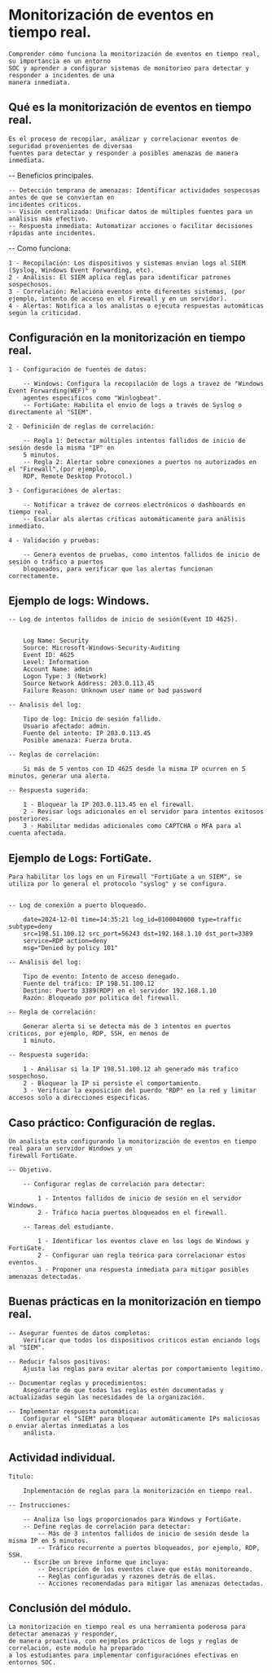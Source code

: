 # Monitorización de eventos en tiempo real.

    Comprender cómo funciona la monitorización de eventos en tiempo real, su importancia en un entorno 
    SOC y aprender a configurar sistemas de monitorieo para detectar y responder a incidentes de una 
    manera inmediata.


## Qué es la monitorización de eventos en tiempo real.

    Es el proceso de recopilar, análizar y correlacionar eventos de seguridad provenientes de diversas 
    fuentes para detectar y responder a posibles amenazas de manera inmediata.


-- Beneficios principales.

    -- Detección temprana de amenazas: Identificar actividades sospecosas antes de que se conviertan en 
    incidentes criticos.
    -- Visión centralizada: Unificar datos de múltiples fuentes para un análisis más efectivo.
    -- Respuesta inmediata: Automatizar acciones o facilitar decisiones rápidas ante incidentes.

-- Como funciona:

    1 - Recopilación: Los dispositivos y sistemas envian logs al SIEM (Syslog, Windows Event Forwarding, etc).
    2 - Análisis: El SIEM aplica reglas para identificar patrones sospechosos.
    3 - Correlación: Relacióna eventos ente diferentes sistemas, (por ejemplo, intento de acceso en el Firewall y en un servidor).
    4 - Alertas: Notifica a los analistas o ejecuta respuestas automáticas según la criticidad.


## Configuración en la monitorización en tiempo real.

    1 - Configuración de fuentes de datos:

        -- Windows: Configura la recopilación de logs a travez de "Windows Event Forwarding(WEF)" o 
        agentes especificos como "Winlogbeat".
        -- FortiGate: Habilita el envio de logs a través de Syslog o directamente al "SIEM".

    2 - Definición de reglas de correlación:
    
        -- Regla 1: Detectar múltiples intentos fallidos de inicio de sesión desde la misma "IP" en 
        5 minutos.
        -- Regla 2: Alertar sobre conexiones a puertos no autorizados en el "Firewall",(por ejemplo, 
        RDP, Remote Desktop Protocol.)
        
    3 - Configuraciónes de alertas:
    
        -- Notificar a trávez de correos electrónicos o dashboards en tiempo real.
        -- Escalar als alertas criticas automáticamente para análisis inmediato.
        
    4 - Validación y pruebas:
    
        -- Genera eventos de pruebas, como intentos fallidos de inicio de sesión o tráfico a puertos 
        bloqueados, para verificar que las alertas funcionan correctamente.


## Ejemplo de logs: Windows.

    -- Log de intentos fallidos de inicio de sesión(Event ID 4625).


        Log Name: Security  
        Source: Microsoft-Windows-Security-Auditing  
        Event ID: 4625  
        Level: Information  
        Account Name: admin  
        Logon Type: 3 (Network)  
        Source Network Address: 203.0.113.45  
        Failure Reason: Unknown user name or bad password 

    -- Analisis del log:

        Tipo de log: Inicio de sesión fallido.
        Usuario afectado: admin.
        Fuente del intento: IP 203.0.113.45
        Posible amenaza: Fuerza bruta.

    -- Reglas de correlación:

        Si más de 5 ventos con ID 4625 desde la misma IP ocurren en 5 minutos, generar una alerta.

    -- Respuesta sugerida:

        1 - Bloquear la IP 203.0.113.45 en el firewall.
        2 - Revisar logs adicionales en el servidor para intentos exitosos posteriores.
        3 - Habilitar medidas adicionales como CAPTCHA o MFA para al cuenta afectada.


## Ejemplo de Logs: FortiGate.

    Para habilitar los logs en un Firewall "FortiGate a un SIEM", se utiliza por lo general el protocolo "syslog" y se configura. 


    -- Log de conexión a puerto bloqueado.

        date=2024-12-01 time=14:35:21 log_id=0100040000 type=traffic subtype=deny  
        src=198.51.100.12 src_port=56243 dst=192.168.1.10 dst_port=3389  
        service=RDP action=deny  
        msg="Denied by policy 101"

    -- Análisis del log:

        Tipo de evento: Intento de acceso denegado.
        Fuente del tráfico: IP 198.51.100.12
        Destino: Puerto 3389(RDP) en el servidor 192.168.1.10
        Razón: Bloqueado por politica del firewall.

    -- Regla de correlación:

        Generar alerta si se detecta más de 3 intentos en puertos criticos, por ejemplo, RDP, SSH, en menos de 
        1 minuto.

    -- Respuesta sugerida:

        1 - Análisar si la IP 198.51.100.12 ah generado más trafico sospechoso.
        2 - Bloquear la IP si persiste el comportamiento.
        3 - Verificar la exposición del puerdo "RDP" en la red y limitar accesos solo a direcciones especificas.


## Caso práctico: Configuración de reglas.

    Un analista esta configurando la monitorización de eventos en tiempo real para un servidor Windows y un 
    firewall FortiGate.

    -- Objetivo.

        -- Configurar reglas de correlación para detectar:

            1 - Intentos fallidos de inicio de sesión en el servidor Windows.
            2 - Tráfico hacia puertos bloqueados en el firewall.

        -- Tareas del estudiante.

            1 - Identificar los eventos clave en los logs de Windows y FortiGate.
            2 - Configurar uan regla teórica para correlacionar estos eventos.
            3 - Proponer una respuesta inmediata para mitigar posibles amenazas detectadas.


## Buenas prácticas en la monitorización en tiempo real.

    -- Asegurar fuentes de datos completas:
        Verificar que todos los dispositivos criticos estan enciando logs al "SIEM".

    -- Reducir falsos positivos:
        Ajusta las reglas para evitar alertas por comportamiento legitimo.

    -- Documentar reglas y procedimientos:
        Asegúrarte de que todas las reglas estén documentadas y actualizadas según las necesidades de la organización.

    -- Implementar respuesta automática:
        Configurar el "SIEM" para bloquear automáticamente IPs maliciosas o enviar alertas inmediatas a los 
        análista.

## Actividad individual.

    Titulo:

        Inplementación de reglas para la monitorización en tiempo real.

    -- Instrucciones:

        -- Analiza lso logs proporcionados para Windows y FortiGate.
        -- Define reglas de correlación para detectar:
            -- Más de 3 intentos fallidos de inicio de sesión desde la misma IP en 5 minutos.
            -- Tráfico recurrente a puertos bloqueados, por ejemplo, RDP, SSH.
        -- Escribe un breve informe que incluya:
            -- Descripción de los eventos clave que estás monitoreando.
            -- Reglas configuradas y razones detrás de ellas.
            -- Acciones recomendadas para mitigar las amenazas detectadas.


## Conclusión del módulo.

    La monitorización en tiempo real es una herramienta poderosa para detectar amenazas y responder, 
    de manera proactiva, con eejmplos prácticos de logs y reglas de correlación, este modulo ha preparado 
    a los estudiantes para implementar configuraciónes efectivas en entornos SOC.